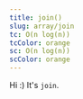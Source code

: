 ```yaml
---
title: join()
slug: array/join
tc: O(n log(n))
tcColor: orange
sc: O(n log(n))
scColor: orange
---
```

Hi :) It's  `join`.